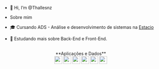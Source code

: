 - 👋 Hi, I’m @Thallesnz

- Sobre mim
- 🎓 Cursando ADS - Análise e desenvolvimento de sistemas na <a href="https://estacio.br/">Estacio</a>
- 🔭 Estudando mais sobre Back-End e Front-End.
</br>

<div align="center">
**Aplicações e Dados**<br>
<img src="https://img.shields.io/badge/-C-333333?style=flat-square&logo=C%2B%2B&logoColor=white" height="25"/>
<img src="https://img.shields.io/badge/-Java-333333?style=flat-square&logo=java&logoColor=white" height="25"/>
<img src="https://img.shields.io/badge/-Python-333333?style=flat-square&logo=python&logoColor=white" height="25"/>
<img src="https://img.shields.io/badge/-Java&nbsp;Script-333333?style=flat-square&logo=javascript&logoColor=white" height="25"/>
<img src="https://img.shields.io/badge/-CSS-333333?style=flat-square&logo=CSS3&logoColor=white" height="25"/>
<img src="https://img.shields.io/badge/-PHP-333333?style=flat-square&logo=php&logoColor=white" height="25"/>
</div>
